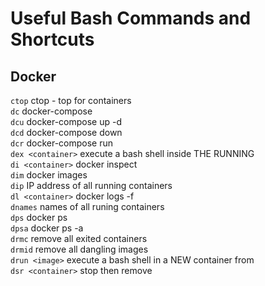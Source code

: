 # Useful Bash Commands and Shortcuts  

## Docker  

`ctop`              ctop - top for containers  
`dc`                docker-compose  
`dcu`               docker-compose up -d  
`dcd`               docker-compose down  
`dcr`               docker-compose run  
`dex <container>`   execute a bash shell inside THE RUNNING <container>  
`di <container>`    docker inspect <container>   
`dim`               docker images   
`dip`               IP address of all running containers  
`dl <container>`    docker logs -f <container>   
`dnames`            names of all runing containers  
`dps`               docker ps  
`dpsa`              docker ps -a  
`drmc`              remove all exited containers  
`drmid`             remove all dangling images  
`drun <image>`      execute a bash shell in a NEW container from <image>  
`dsr <container>`   stop then remove <container>  

